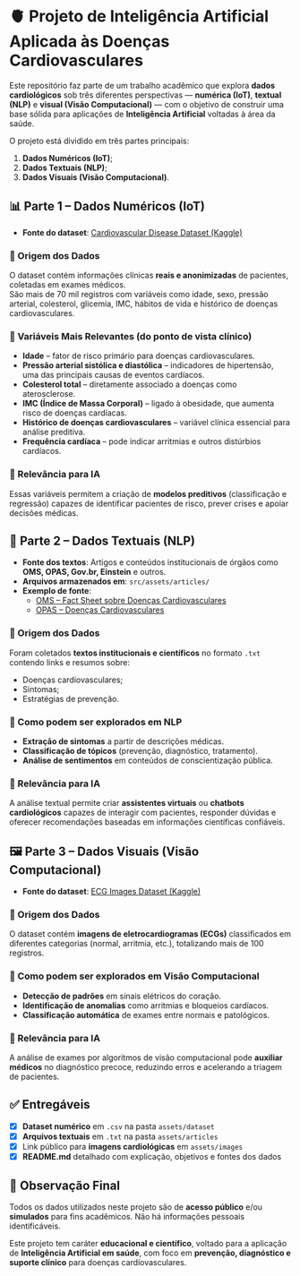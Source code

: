 # 🫀 Projeto de Inteligência Artificial Aplicada às Doenças Cardiovasculares

Este repositório faz parte de um trabalho acadêmico que explora **dados cardiológicos** sob três diferentes perspectivas — **numérica (IoT)**, **textual (NLP)** e **visual (Visão Computacional)** — com o objetivo de construir uma base sólida para aplicações de **Inteligência Artificial** voltadas à área da saúde.

O projeto está dividido em três partes principais:

1. **Dados Numéricos (IoT)**;
2. **Dados Textuais (NLP)**;
3. **Dados Visuais (Visão Computacional)**.

## 📊 Parte 1 – Dados Numéricos (IoT)

- **Fonte do dataset**: [Cardiovascular Disease Dataset (Kaggle)](https://www.kaggle.com/datasets/sulianova/cardiovascular-disease-dataset/data)  

### 🔹 Origem dos Dados
O dataset contém informações clínicas **reais e anonimizadas** de pacientes, coletadas em exames médicos.  
São mais de 70 mil registros com variáveis como idade, sexo, pressão arterial, colesterol, glicemia, IMC, hábitos de vida e histórico de doenças cardiovasculares.

### 🔹 Variáveis Mais Relevantes (do ponto de vista clínico)
- **Idade** – fator de risco primário para doenças cardiovasculares.  
- **Pressão arterial sistólica e diastólica** – indicadores de hipertensão, uma das principais causas de eventos cardíacos.  
- **Colesterol total** – diretamente associado a doenças como aterosclerose.  
- **IMC (Índice de Massa Corporal)** – ligado à obesidade, que aumenta risco de doenças cardíacas.  
- **Histórico de doenças cardiovasculares** – variável clínica essencial para análise preditiva.  
- **Frequência cardíaca** – pode indicar arritmias e outros distúrbios cardíacos.  

### 🔹 Relevância para IA
Essas variáveis permitem a criação de **modelos preditivos** (classificação e regressão) capazes de identificar pacientes de risco, prever crises e apoiar decisões médicas.

## 📄 Parte 2 – Dados Textuais (NLP)

- **Fonte dos textos**: Artigos e conteúdos institucionais de órgãos como **OMS, OPAS, Gov.br, Einstein** e outros.  
- **Arquivos armazenados em**: `src/assets/articles/`  
- **Exemplo de fonte**:  
  - [OMS – Fact Sheet sobre Doenças Cardiovasculares](https://www.who.int/news-room/fact-sheets/detail/cardiovascular-diseases-(cvds))  
  - [OPAS – Doenças Cardiovasculares](https://www.paho.org/pt/topicos/doencas-cardiovasculares)  

### 🔹 Origem dos Dados
Foram coletados **textos institucionais e científicos** no formato `.txt` contendo links e resumos sobre:
- Doenças cardiovasculares;
- Sintomas;
- Estratégias de prevenção. 

### 🔹 Como podem ser explorados em NLP
- **Extração de sintomas** a partir de descrições médicas.  
- **Classificação de tópicos** (prevenção, diagnóstico, tratamento).  
- **Análise de sentimentos** em conteúdos de conscientização pública.  

### 🔹 Relevância para IA
A análise textual permite criar **assistentes virtuais** ou **chatbots cardiológicos** capazes de interagir com pacientes, responder dúvidas e oferecer recomendações baseadas em informações científicas confiáveis.


## 🖼️ Parte 3 – Dados Visuais (Visão Computacional)

- **Fonte do dataset**: [ECG Images Dataset (Kaggle)](https://www.kaggle.com/datasets/jayaprakashpondy/ecgimages/data)  


### 🔹 Origem dos Dados
O dataset contém **imagens de eletrocardiogramas (ECGs)** classificados em diferentes categorias (normal, arritmia, etc.), totalizando mais de 100 registros.

### 🔹 Como podem ser explorados em Visão Computacional
- **Detecção de padrões** em sinais elétricos do coração.  
- **Identificação de anomalias** como arritmias e bloqueios cardíacos.  
- **Classificação automática** de exames entre normais e patológicos.  

### 🔹 Relevância para IA
A análise de exames por algoritmos de visão computacional pode **auxiliar médicos** no diagnóstico precoce, reduzindo erros e acelerando a triagem de pacientes.

## ✅ Entregáveis

- [x] **Dataset numérico** em `.csv` na pasta `assets/dataset`  
- [x] **Arquivos textuais** em `.txt` na pasta `assets/articles`  
- [x] Link público para **imagens cardiológicas** em `assets/images`  
- [x] **README.md** detalhado com explicação, objetivos e fontes dos dados  

## 📌 Observação Final
Todos os dados utilizados neste projeto são de **acesso público** e/ou **simulados** para fins acadêmicos. Não há informações pessoais identificáveis.  

Este projeto tem caráter **educacional e científico**, voltado para a aplicação de **Inteligência Artificial em saúde**, com foco em **prevenção, diagnóstico e suporte clínico** para doenças cardiovasculares.